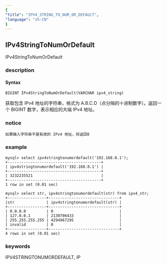 ```yaml
---
{
"title": "IPV4_STRING_TO_NUM_OR_DEFAULT",
"language": "zh-CN"
}
---
```


<!-- 
Licensed to the Apache Software Foundation (ASF) under one
or more contributor license agreements.  See the NOTICE file
distributed with this work for additional information
regarding copyright ownership.  The ASF licenses this file
to you under the Apache License, Version 2.0 (the
"License"); you may not use this file except in compliance
with the License.  You may obtain a copy of the License at
  http://www.apache.org/licenses/LICENSE-2.0
Unless required by applicable law or agreed to in writing,
software distributed under the License is distributed on an
"AS IS" BASIS, WITHOUT WARRANTIES OR CONDITIONS OF ANY
KIND, either express or implied.  See the License for the
specific language governing permissions and limitations
under the License.
-->

## IPv4StringToNumOrDefault

<version since="dev">

IPv4StringToNumOrDefault

</version>

### description

#### Syntax

`BIGINT IPv4StringToNumOrDefault(VARCHAR ipv4_string)`

获取包含 IPv4 地址的字符串，格式为 A.B.C.D（点分隔的十进制数字）。返回一个 BIGINT 数字，表示相应的大端 IPv4 地址。

### notice

`如果输入字符串不是有效的 IPv4 地址，将返回0`

### example
```
mysql> select ipv4stringtonumordefault('192.168.0.1'); 
+-----------------------------------------+ 
| ipv4stringtonumordefault('192.168.0.1') | 
+-----------------------------------------+ 
| 3232235521                              | 
+-----------------------------------------+ 
1 row in set (0.01 sec)

mysql> select str, ipv4stringtonumordefault(str) from ipv4_str; 
+-----------------+-------------------------------+ 
|str              | ipv4stringtonumordefault(str) | 
+-----------------+-------------------------------+ 
| 0.0.0.0         | 0                             | 
| 127.0.0.1       | 2130706433                    | 
| 255.255.255.255 | 4294967295                    | 
| invalid         | 0                             | 
+-----------------+-------------------------------+ 
4 rows in set (0.01 sec)
```

### keywords

IPV4STRINGTONUMORDEFAULT, IP